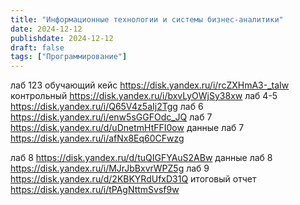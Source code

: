 ```yaml
---
title: "Информационные технологии и системы бизнес-аналитики"
date: 2024-12-12
publishdate: 2024-12-12
draft: false
tags: ["Программирование"]
---
```


лаб 123 
обучающий кейс https://disk.yandex.ru/i/rcZXHmA3-_taIw
контрольный https://disk.yandex.ru/i/bxvLyOWjSy38xw
лаб 4-5 https://disk.yandex.ru/i/Q65V4z5aIj2Tgg
лаб 6 https://disk.yandex.ru/i/enw5sGGFOdc_JQ
лаб 7 https://disk.yandex.ru/d/uDnetmHtFFI0ow
данные лаб 7 https://disk.yandex.ru/i/afNx8Eq60CFwzg

лаб 8 https://disk.yandex.ru/d/tuQIGFYAuS2ABw
данные лаб 8 https://disk.yandex.ru/i/MJrJbBxvrWPZ5g
лаб 9 https://disk.yandex.ru/d/2KBKYRdUfxD31Q
итоговый отчет https://disk.yandex.ru/i/tPAgNttmSvsf9w
